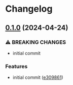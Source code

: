 # Changelog

## [0.1.0](https://github.com/leg100/pug/compare/v0.0.1...v0.1.0) (2024-04-24)


### ⚠ BREAKING CHANGES

* initial commit

### Features

* initial commit ([e309861](https://github.com/leg100/pug/commit/e309861b005048e97a5a1cfdfcd7410bac01635b))
